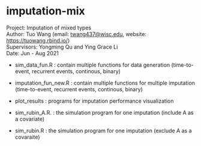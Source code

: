 # imputation-mix

Project: Imputation of mixed types                                
Author: Tuo Wang (email: twang437@wisc.edu, website: https://tuowang.rbind.io/)   
Supervisors: Yongming Qu and Ying Grace Li                               
Date:   Jun - Aug 2021                                                   

- sim_data_fun.R          : contain multiple functions for data generation (time-to-event, recurrent events, continous, binary)

- imputation_fun_new.R    : contain multiple functions for multiple imputation (time-to-event, recurrent events, continous, binary)

- plot_results            : programs for imputation performance visualization

- sim_rubin_A.R.          : the simulation program for one imputation (include A as a covariate)

- sim_rubin.R             : the simulation program for one imputation (exclude A as a covaraite)
